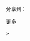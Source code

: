 <div class="jiathis_style">
<span class="jiathis_txt">分享到：</span>
<a class="jiathis_button_tools_1"></a>
<a class="jiathis_button_tools_2"></a>
<a class="jiathis_button_tools_3"></a>
<a class="jiathis_button_tools_4"></a>

<a href="http://www.jiathis.com/share?uid=1971444" class="jiathis jiathis_txt jiathis_separator jtico jtico_jiathis" target="_blank">更多</a>
<a class="jiathis_counter_style"></a>
</div>
<script type="text/javascript" >
var jiathis_config={
	data_track_clickback:true,
	hideMore:false
}
</script>
<script type="text/javascript" src="http://v3.jiathis.com/code_mini/jia.js?uid=1971444" charset="utf-8"></script>
<!-- JiaThis Button END -->
<!-- UY BEGIN -->
<div id="uyan_frame"></div>
<script type="text/javascript" src="http://v2.uyan.cc/code/uyan.js?uid=1971444"></script>
<!-- UY END -->
><!-- JiaThis Button BEGIN -->

